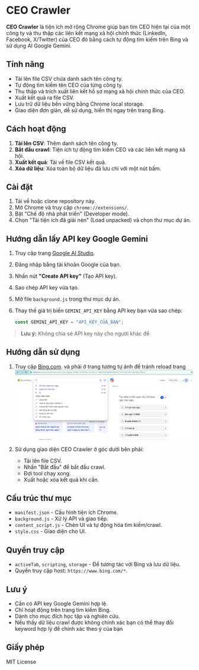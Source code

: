 # CEO Crawler

**CEO Crawler** là tiện ích mở rộng Chrome giúp bạn tìm CEO hiện tại của một công ty và thu thập các liên kết mạng xã hội chính thức (LinkedIn, Facebook, X/Twitter) của CEO đó bằng cách tự động tìm kiếm trên Bing và sử dụng AI Google Gemini.

## Tính năng

- Tải lên file CSV chứa danh sách tên công ty.
- Tự động tìm kiếm tên CEO của từng công ty.
- Thu thập và trích xuất liên kết hồ sơ mạng xã hội chính thức của CEO.
- Xuất kết quả ra file CSV.
- Lưu trữ dữ liệu bền vững bằng Chrome local storage.
- Giao diện đơn giản, dễ sử dụng, hiển thị ngay trên trang Bing.

## Cách hoạt động

1. **Tải lên CSV**: Thêm danh sách tên công ty.
2. **Bắt đầu crawl**: Tiện ích tự động tìm kiếm CEO và các liên kết mạng xã hội.
3. **Xuất kết quả**: Tải về file CSV kết quả.
4. **Xóa dữ liệu**: Xóa toàn bộ dữ liệu đã lưu chỉ với một nút bấm.

## Cài đặt

1. Tải về hoặc clone repository này.
2. Mở Chrome và truy cập `chrome://extensions/`.
3. Bật "Chế độ nhà phát triển" (Developer mode).
4. Chọn "Tải tiện ích đã giải nén" (Load unpacked) và chọn thư mục dự án.

## Hướng dẫn lấy API key Google Gemini

1. Truy cập trang [Google AI Studio](https://aistudio.google.com/app/apikey).
2. Đăng nhập bằng tài khoản Google của bạn.
3. Nhấn nút **"Create API key"** (Tạo API key).
4. Sao chép API key vừa tạo.
5. Mở file `background.js` trong thư mục dự án.
6. Thay thế giá trị biến `GEMINI_API_KEY` bằng API key bạn vừa sao chép:

   ```javascript
   const GEMINI_API_KEY = "API_KEY_CỦA_BẠN";
   ```

> **Lưu ý:** Không chia sẻ API key này cho người khác để

## Hướng dẫn sử dụng

1. Truy cập [Bing.com](https://www.bing.com/). và phải ở trang tương tự ảnh để tránh reload trang ![1753944702914](image/README/1753944702914.png "ví dụ trang nên đứng ")
2. Sử dụng giao diện CEO Crawler ở góc dưới bên phải:

   - Tải lên file CSV.
   - Nhấn "Bắt đầu" để bắt đầu crawl.
   - Đợi tool chạy xong.
   - Xuất hoặc xóa kết quả khi cần.

## Cấu trúc thư mục

- `manifest.json` - Cấu hình tiện ích Chrome.
- `background.js` - Xử lý API và giao tiếp.
- `content_script.js` - Chèn UI và tự động hóa tìm kiếm/crawl.
- `style.css` - Giao diện cho UI.

## Quyền truy cập

- `activeTab`, `scripting`, `storage` - Để tương tác với Bing và lưu dữ liệu.
- Quyền truy cập host: `https://www.bing.com/*`.

## Lưu ý

- Cần có API key Google Gemini hợp lệ.
- Chỉ hoạt động trên trang tìm kiếm Bing.
- Dành cho mục đích học tập và nghiên cứu.
- Nếu thấy dữ liệu crawl được không chính xác bạn có thể thay đổi keyword hợp lý để chính xác theo ý của bạn

## Giấy phép

MIT License
